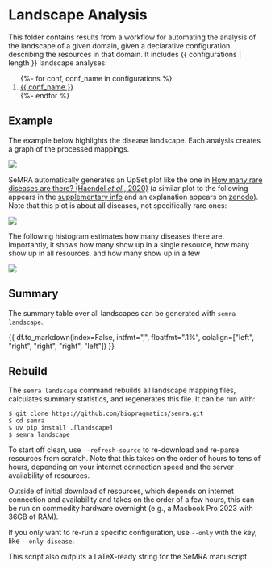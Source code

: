 # Landscape Analysis

This folder contains results from a workflow for automating the analysis of the
landscape of a given domain, given a declarative configuration describing the
resources in that domain. It includes {{ configurations | length }} landscape
analyses:

<ol>
{%- for conf, conf_name in configurations %}
<li><a href="{{ conf.key }}/">{{ conf_name }}</a></li>
{%- endfor %}
</ol>

## Example

The example below highlights the disease landscape. Each analysis creates a
graph of the processed mappings.

![](disease/processed_graph.svg)

SeMRA automatically generates an UpSet plot like the one in
[How many rare diseases are there? (Haendel _et al._, 2020)](https://doi.org/10.1038/d41573-019-00180-y)
(a similar plot to the following appears in the
[supplementary info](https://media.nature.com/original/magazine-assets/d41573-019-00180-y/17308594)
and an explanation appears on [zenodo](https://zenodo.org/records/3478576)).
Note that this plot is about all diseases, not specifically rare ones:

![](disease/processed_landscape_upset.svg)

The following histogram estimates how many diseases there are. Importantly, it
shows how many show up in a single resource, how many show up in all resources,
and how many show up in a few

![](disease/processed_landscape_histogram.svg)

## Summary

The summary table over all landscapes can be generated with `semra landscape`.

{{ df.to_markdown(index=False, intfmt=",", floatfmt=".1%", colalign=["left", "right", "right", "right", "left"]) }}

## Rebuild

The `semra landscape` command rebuilds all landscape mapping files, calculates
summary statistics, and regenerates this file. It can be run with:

```console
$ git clone https://github.com/biopragmatics/semra.git
$ cd semra
$ uv pip install .[landscape]
$ semra landscape
```

To start off clean, use `--refresh-source` to re-download and re-parse resources
from scratch. Note that this takes on the order of hours to tens of hours,
depending on your internet connection speed and the server availability of
resources.

Outside of initial download of resources, which depends on internet connection
and availability and takes on the order of a few hours, this can be run on
commodity hardware overnight (e.g., a Macbook Pro 2023 with 36GB of RAM).

If you only want to re-run a specific configuration, use `--only` with the key,
like `--only disease`.

This script also outputs a LaTeX-ready string for the SeMRA manuscript.
